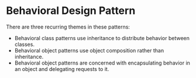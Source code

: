 <h1>Behavioral Design Pattern</h1>
There are three recurring themes in these patterns:
<ul>
  <li>Behavioral class patterns use inheritance to distribute behavior between classes.</li>
  <li>Behavioral object patterns use object composition rather than inheritance.</li>
  <li>Behavioral object patterns are concerned with encapsulating behavior in an object and delegating requests to it.</li>                                                                               
</ul>


